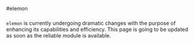 #elemon

#####
`elemon` is currently undergoing dramatic changes with the purpose of enhancing its capabilities and efficiency. This page is going to be updated as soon as the reliable module is available.

